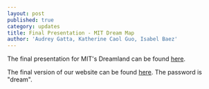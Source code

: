 ```yaml
---
layout: post
published: true
category: updates
title: Final Presentation - MIT Dream Map
author: 'Audrey Gatta, Katherine Caol Guo, Isabel Baez'
---
```


The final presentation for MIT's Dreamland can be found [here](https://docs.google.com/presentation/d/1z0ts12tZMxM0YwC_IBgyxqBynr1saMXvyhjEXk6HjcA/edit?usp=sharing).

The final version of our website can be found [here](https://leopard-potato-8srp.squarespace.com/). The password is "dream".